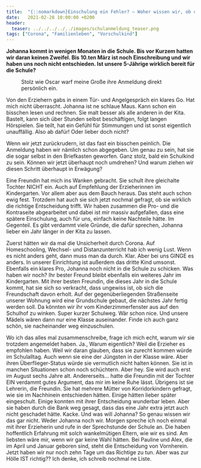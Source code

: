 ```yaml
---
title:  "{::nomarkdown}Einschulung ein Fehler? – Woher wissen wir, ob unser Korridorkind wirklich schulreif ist?{:/}"
date:   2021-02-28 10:00:00 +0200
header:
  teaser: ../../../../../images/schulanmeldung_teaser.png
tags: ["Corona", "Familienleben", "Vorschulkind"]
---
```


**Johanna kommt in wenigen Monaten in die Schule. Bis vor Kurzem hatten wir daran keinen Zweifel. Bis 10.ten März ist noch Einschreibung und wir haben uns noch nicht entschieden. Ist unsere 5-Jährige wirklich bereit für die Schule?**

<figure>
  <img src="../../../../../images/schulanmeldung.png" alt="">
  <figcaption>Stolz wie Oscar warf meine Große ihre Anmeldung direkt persönlich ein.</figcaption>
</figure> 

Von den Erziehern gabs in einem Tür- und Angelgespräch ein klares Go. Hat mich nicht überrascht. Johanna ist ne schlaue Maus. Kann schon ein bisschen lesen und rechnen. Sie malt besser als alle anderen in der Kita. Bastelt, kann sich über Stunden selbst beschäftigen, folgt langen Hörspielen. Sie teilt, hat ein Gefühl für Stimmungen und ist sonst eigentlich unauffällig. Also ab dafür! Oder lieber doch nicht?

Wenn wir jetzt zurückrudern, ist das fast ein bisschen peinlich. Die Anmeldung haben wir nämlich schon abgegeben. Um genau zu sein, hat sie die sogar selbst in den Briefkasten geworfen. Ganz stolz, bald ein Schulkind zu sein. Können wir jetzt überhaupt noch umdrehen? Und warum ziehen wir diesen Schritt überhaupt in Erwägung?

Eine Freundin hat mich ins Wanken gebracht. Sie schult ihre gleichalte Tochter NICHT ein. Auch auf Empfehlung der Erzieherinnen im Kindergarten. Vor allem aber aus dem Bauch heraus. Das steht auch schon ewig fest. Trotzdem hat auch sie sich jetzt nochmal gefragt, ob sie wirklich die richtige Entscheidung trifft. Wir haben zusammen die Pro- und die Kontraseite abgearbeitet und dabei ist mir massiv aufgefallen, dass eine spätere Einschulung, auch für uns, einfach keine Nachteile hätte. Im Gegenteil. Es gibt verdammt viele Gründe, die dafür sprechen, Johanna lieber ein Jahr länger in der Kita zu lassen.

Zuerst hätten wir da mal die Unsicherheit durch Corona. Auf Homeschooling, Wechsel- und Distanzunterricht hab ich wenig Lust. Wenn es nicht anders geht, dann muss man da durch. Klar. Aber bei uns GINGE es anders. In unserer Einrichtung ist außerdem das dritte Kind umsonst. Ebenfalls ein klares Pro, Johanna noch nicht in die Schule zu schicken. Was haben wir noch? Ihr bester Freund bleibt ebenfalls ein weiteres Jahr im Kindergarten. Mit ihrer besten Freundin, die dieses Jahr in die Schule kommt, hat sie sich so verkracht, dass ungewiss ist, ob sich die Freundschaft davon erholt. Auf der gegenüberliegenden Straßenseite unserer Wohnung wird eine Grundschule gebaut, die nächstes Jahr fertig werden soll. Da könnten wir ihr vom Kinderzimmerfenster aus auf den Schulhof zu winken. Super kurzer Schulweg. Wär schon nice. Und unsere Mädels wären dann nur eine Klasse auseinander. Finde ich auch ganz schön, sie nacheinander weg einzuschulen. 

Wo ich das alles mal zusammenschreibe, frage ich mich echt, warum wir sie trotzdem angemeldet haben. Ja., Warum eigentlich? Weil die Erzieher es empfohlen haben. Weil wir daran glauben, dass sie zurecht kommen würde im Schulalltag. Auch wenn sie eine der Jüngsten in der Klasse wäre. Aber ihren Überflieger-Status würde sie vermutlich nicht halten können. Sie ist in manchen Situationen schon noch schüchtern. Aber hey. Sie wird auch erst im August sechs Jahre alt. Andererseits… hatte die Freundin mit der Tochter EIN verdammt gutes Argument, das mir im keine Ruhe lässt. Übrigens ist sie Lehrerin, die Freundin. Sie hat mehrere Mütter von Korridorkindern gefragt, wie sie im Nachhinein entschieden hätten. Einige  hätten lieber später eingeschult. Einige konnten mit ihrer Entscheidung wunderbar leben. Aber sie haben durch die Bank weg gesagt, dass das eine Jahr extra jetzt auch nicht geschadet hätte. Kacke. Und was will Johanna? So genau wissen wir das gar nicht. Weder Johanna noch wir. Morgen spreche ich noch einmal mit ihrer Erzieherin und rufe in der Sprechstunde der Schule an. Die haben hoffentlich Erfahrung mit solch wankelmütigen Eltern, wie wir es sind. Am liebsten wäre mir, wenn wir gar keine Wahl hätten. Bei Pauline und Alex, die im April und Januar geboren sind, steht die Entscheidung von Vornherein. Jetzt haben wir nur noch zehn Tage um das Richtige zu tun. Aber was zur Hölle IST richtig?? Ich denke, ich schreib nochmal ne Liste. 


 
 






















 








 

   



















  












 






 





  


  






					 


 
 








